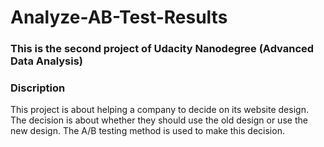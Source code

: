 # Analyze-AB-Test-Results


### This is the second project of Udacity Nanodegree (Advanced Data Analysis)


### Discription
This project is about helping a company to decide on its website design. The decision is about whether they should use the old design or use the new design. The A/B testing method is used to make this decision.
